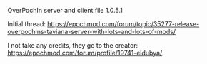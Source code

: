 OverPochIn server and client file 1.0.5.1

Initial thread:
  https://epochmod.com/forum/topic/35277-release-overpochins-taviana-server-with-lots-and-lots-of-mods/
  
I not take any credits, they go to the creator:
   https://epochmod.com/forum/profile/19741-eldubya/

